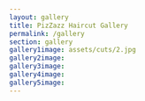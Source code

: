 ```yaml
---
layout: gallery
title: PizZazz Haircut Gallery
permalink: /gallery
section: gallery
gallery1image: assets/cuts/2.jpg
gallery2image:
gallery3image:
gallery4image:
gallery5image:
---
```


